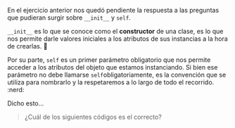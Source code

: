 En el ejercicio anterior nos quedó pendiente la respuesta a las preguntas que pudieran surgir sobre `__init__` y `self`.

`__init__` es lo que se conoce como el **constructor** de una clase, es lo que nos permite darle valores iniciales a los atributos de sus instancias a la hora de crearlas. :muscle:

Por su parte, `self` es un primer parámetro obligatorio que nos permite acceder a los atributos del objeto que estamos instanciando. Si bien ese parámetro no debe llamarse `self`obligatoriamente, es la convención que se utiliza para nombrarlo y la respetaremos a lo largo de todo el recorrido. :nerd:

Dicho esto…

> ¿Cuál de los siguientes códigos es el correcto?